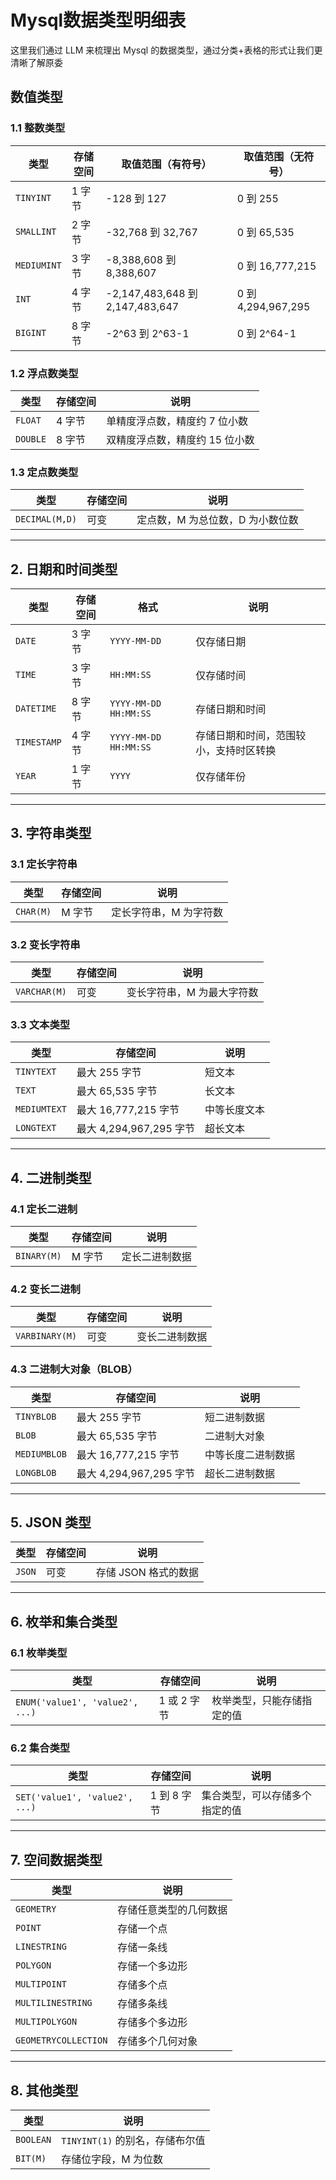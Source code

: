 # Mysql数据类型明细表

这里我们通过 LLM 来梳理出 Mysql 的数据类型，通过分类+表格的形式让我们更清晰了解原委



## 数值类型

### 1.1 整数类型

| 类型        | 存储空间 | 取值范围（有符号）              | 取值范围（无符号） |
| ----------- | -------- | ------------------------------- | ------------------ |
| `TINYINT`   | 1 字节   | -128 到 127                     | 0 到 255           |
| `SMALLINT`  | 2 字节   | -32,768 到 32,767               | 0 到 65,535        |
| `MEDIUMINT` | 3 字节   | -8,388,608 到 8,388,607         | 0 到 16,777,215    |
| `INT`       | 4 字节   | -2,147,483,648 到 2,147,483,647 | 0 到 4,294,967,295 |
| `BIGINT`    | 8 字节   | -2^63 到 2^63-1                 | 0 到 2^64-1        |

### 1.2 浮点数类型

| 类型     | 存储空间 | 说明                           |
| -------- | -------- | ------------------------------ |
| `FLOAT`  | 4 字节   | 单精度浮点数，精度约 7 位小数  |
| `DOUBLE` | 8 字节   | 双精度浮点数，精度约 15 位小数 |

### 1.3 定点数类型

| 类型           | 存储空间 | 说明                             |
| -------------- | -------- | -------------------------------- |
| `DECIMAL(M,D)` | 可变     | 定点数，M 为总位数，D 为小数位数 |

------

## 2. **日期和时间类型**

| 类型        | 存储空间 | 格式                  | 说明                                   |
| ----------- | -------- | --------------------- | -------------------------------------- |
| `DATE`      | 3 字节   | `YYYY-MM-DD`          | 仅存储日期                             |
| `TIME`      | 3 字节   | `HH:MM:SS`            | 仅存储时间                             |
| `DATETIME`  | 8 字节   | `YYYY-MM-DD HH:MM:SS` | 存储日期和时间                         |
| `TIMESTAMP` | 4 字节   | `YYYY-MM-DD HH:MM:SS` | 存储日期和时间，范围较小，支持时区转换 |
| `YEAR`      | 1 字节   | `YYYY`                | 仅存储年份                             |

------

## 3. **字符串类型**

### 3.1 定长字符串

| 类型      | 存储空间 | 说明                   |
| --------- | -------- | ---------------------- |
| `CHAR(M)` | M 字节   | 定长字符串，M 为字符数 |

### 3.2 变长字符串

| 类型         | 存储空间 | 说明                       |
| ------------ | -------- | -------------------------- |
| `VARCHAR(M)` | 可变     | 变长字符串，M 为最大字符数 |

### 3.3 文本类型

| 类型         | 存储空间                | 说明         |
| ------------ | ----------------------- | ------------ |
| `TINYTEXT`   | 最大 255 字节           | 短文本       |
| `TEXT`       | 最大 65,535 字节        | 长文本       |
| `MEDIUMTEXT` | 最大 16,777,215 字节    | 中等长度文本 |
| `LONGTEXT`   | 最大 4,294,967,295 字节 | 超长文本     |

------

## 4. **二进制类型**

### 4.1 定长二进制

| 类型        | 存储空间 | 说明           |
| ----------- | -------- | -------------- |
| `BINARY(M)` | M 字节   | 定长二进制数据 |

### 4.2 变长二进制

| 类型           | 存储空间 | 说明           |
| -------------- | -------- | -------------- |
| `VARBINARY(M)` | 可变     | 变长二进制数据 |

### 4.3 二进制大对象（BLOB）

| 类型         | 存储空间                | 说明               |
| ------------ | ----------------------- | ------------------ |
| `TINYBLOB`   | 最大 255 字节           | 短二进制数据       |
| `BLOB`       | 最大 65,535 字节        | 二进制大对象       |
| `MEDIUMBLOB` | 最大 16,777,215 字节    | 中等长度二进制数据 |
| `LONGBLOB`   | 最大 4,294,967,295 字节 | 超长二进制数据     |

------

## 5. **JSON 类型**

| 类型   | 存储空间 | 说明                 |
| ------ | -------- | -------------------- |
| `JSON` | 可变     | 存储 JSON 格式的数据 |

------

## 6. **枚举和集合类型**

### 6.1 枚举类型

| 类型                            | 存储空间    | 说明                       |
| ------------------------------- | ----------- | -------------------------- |
| `ENUM('value1', 'value2', ...)` | 1 或 2 字节 | 枚举类型，只能存储指定的值 |

### 6.2 集合类型

| 类型                           | 存储空间    | 说明                           |
| ------------------------------ | ----------- | ------------------------------ |
| `SET('value1', 'value2', ...)` | 1 到 8 字节 | 集合类型，可以存储多个指定的值 |

------

## 7. **空间数据类型**

| 类型                 | 说明                   |
| -------------------- | ---------------------- |
| `GEOMETRY`           | 存储任意类型的几何数据 |
| `POINT`              | 存储一个点             |
| `LINESTRING`         | 存储一条线             |
| `POLYGON`            | 存储一个多边形         |
| `MULTIPOINT`         | 存储多个点             |
| `MULTILINESTRING`    | 存储多条线             |
| `MULTIPOLYGON`       | 存储多个多边形         |
| `GEOMETRYCOLLECTION` | 存储多个几何对象       |

------

## 8. **其他类型**

| 类型      | 说明                            |
| --------- | ------------------------------- |
| `BOOLEAN` | `TINYINT(1)` 的别名，存储布尔值 |
| `BIT(M)`  | 存储位字段，M 为位数            |

